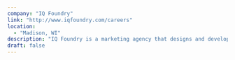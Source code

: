 ```yaml
---
company: "IQ Foundry"
link: "http://www.iqfoundry.com/careers"
location:
  - "Madison, WI"
description: "IQ Foundry is a marketing agency that designs and develops digital media including custom apps and feature-rich websites."
draft: false
---
```

